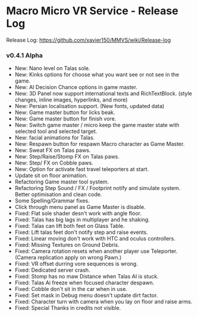 # Macro Micro VR Service - Release Log
Release Log: https://github.com/xavier150/MMVS/wiki/Release-log

###  v0.4.1 Alpha

- New: Nano level on Talas sole.
- New: Kinks options for choose what you want see or not see in the game.
- New: AI Decision Chance options in game master.
- New: 3D Panel now support international texts and RichTextBlock. (style changes, inline images, hyperlinks, and more)
- New: Persian localisation support. (New fonts, updated data)
- New: Game master button for licks beak.
- New: Game master button for finish vore.
- New: Switch game master / micro keep the game master state with selected tool and selected target.
- New: facial animations for Talas.
- New: Respawn button for respawn Macro character as Game Master.
- New: Sweat FX on Talas paws.
- New: Step/Raise/Stomp FX on Talas paws.
- New: Step/ FX on Cobble paws.
- New: Option for activate fast travel teleporters at start.
- Update sit on floor animation.
- Refactoring Game master tool system.
- Refactoring Step Sound / FX / Footprint notify and simulate system. Better optimisation and clean code.
- Some Spelling/Grammar fixes.
- Click through menu panel as Game Master is disable.
- Fixed: Flat sole shader desn't work with angle floor.
- Fixed: Talas has big lags in multiplayer and he shaking.
- Fixed: Talas can lift both feet on Glass Table.
- Fixed: Lift talas feet don't notify step and raise events.
- Fixed: Linear moving don't work with HTC and oculus controllers.
- Fixed: Missing Textures on Ground Debris.
- Fixed: Camera rotation resets when another player use Teleporter. (Camera replication apply on wrong Pawn.)
- Fixed: VR offset durring vore sequences is wrong.
- Fixed: Dedicated server crash.
- Fixed: Stomp has no maw Distance when Talas AI is stuck.
- Fixed: Talas Ai freeze when focused character despawn.
- Fixed: Cobble don't sit in the car when in use.
- Fixed: Set mask in Debug menu doesn't update dirt factor.
- Fixed: Character turn with camera when you lay on floor and raise arms.
- Fixed: Special Thanks in credits not visible.
